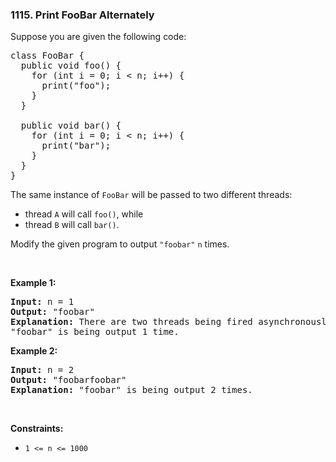 <h3 align="left"> 1115. Print FooBar Alternately</h3>
<div class="content__u3I1 question-content__JfgR"><div><p>Suppose you are given the following code:</p>

<pre>class FooBar {
  public void foo() {
    for (int i = 0; i &lt; n; i++) {
      print("foo");
    }
  }

  public void bar() {
    for (int i = 0; i &lt; n; i++) {
      print("bar");
    }
  }
}
</pre>

<p>The same instance of <code>FooBar</code> will be passed to two different threads:</p>

<ul>
	<li>thread <code>A</code> will call <code>foo()</code>, while</li>
	<li>thread <code>B</code> will call <code>bar()</code>.</li>
</ul>

<p>Modify the given program to output <code>"foobar"</code> <code>n</code> times.</p>

<p>&nbsp;</p>
<p><strong>Example 1:</strong></p>

<pre><strong>Input:</strong> n = 1
<strong>Output:</strong> "foobar"
<strong>Explanation:</strong> There are two threads being fired asynchronously. One of them calls foo(), while the other calls bar().
"foobar" is being output 1 time.
</pre>

<p><strong>Example 2:</strong></p>

<pre><strong>Input:</strong> n = 2
<strong>Output:</strong> "foobarfoobar"
<strong>Explanation:</strong> "foobar" is being output 2 times.
</pre>

<p>&nbsp;</p>
<p><strong>Constraints:</strong></p>

<ul>
	<li><code>1 &lt;= n &lt;= 1000</code></li>
</ul>
</div></div>